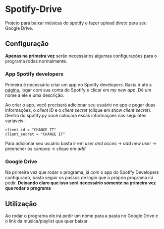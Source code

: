 # Spotify-Drive

Projeto para baixar músicas do spotify e fazer upload direto para seu Google Drive.

## Configuração

**Apenas na primeira vez** serão necessários algumas configurações para o programa rodas normalmente.

### App Spotify developers

Primeira é necessário criar um app no Spotify developers. Basta ir até a [página](https://developer.spotify.com/dashboard/applications), logar com sua conta do Spotify e clicar em *my new app*.
Dê um nome a ele e uma descrição. 

Ao criar o app, você precisará adicionar seu usuário no app e pegar duas informações, o *client ID* e o *client secret* (clique em show *client secret*). Dentro do spotify.py você colocará essas informações nas seguintes variáveis:
```
client_id = "CHANGE IT"
client_secret = "CHANGE IT"
```
Para adicionar seu usuário basta ir em *user and acces* -> *add new user* -> preencher os campos -> clique em *add*

### Google Drive

Na primeira vez que rodar o programa, já com o app do Spotify Developers configurado, basta seguir os passos de login que o próprio programa irá pedir. **Deixando claro que isso será necessário somente na primeira vez que rodar o programa**

## Utilização
Ao rodar o programa ele irá pedir um nome para a pasta no Google Drive e o link da música/playlist que quer baixar
